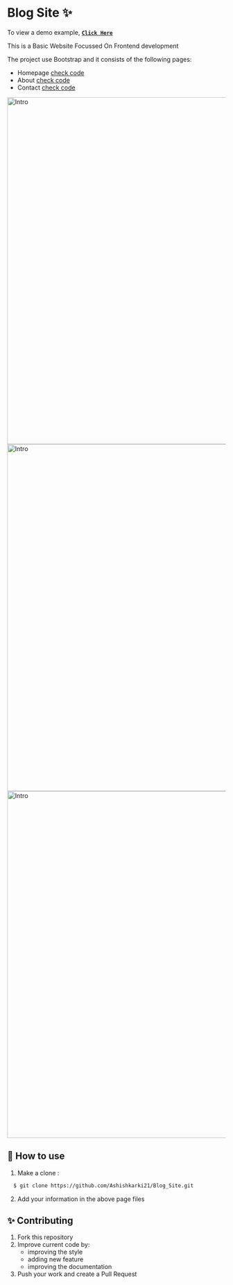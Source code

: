 # Blog Site :sparkles:

To view a demo example, [**`Click Here`**](https://ashishkarki21.github.io/Blog_Site/)

This is a Basic Website Focussed On Frontend development

The project use Bootstrap and it consists of the following pages:

- Homepage [check code](https://github.com/Ashishkarki21/Blog_Site/blob/main/index.html)
- About [check code](https://github.com/Ashishkarki21/Blog_Site/blob/main/about.html)
- Contact [check code](https://github.com/Ashishkarki21/Blog_Site/blob/main/contact.html)

<img src="preview1.jpg" alt="Intro" width="800px" />
<img src="preview2.jpg" alt="Intro" width="800px" />
<img src="preview3.jpg" alt="Intro" width="800px" />

## :rocket: How to use

1. Make a clone :

```sh
  $ git clone https://github.com/Ashishkarki21/Blog_Site.git
```

2. Add your information in the above page files

## ✨ Contributing

1. Fork this repository
2. Improve current code by:
    - improving the style
    - adding new feature
    - improving the documentation
3. Push your work and create a Pull Request

